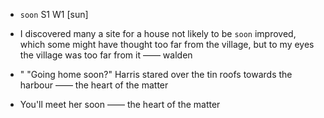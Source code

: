 - `soon` S1 W1 [sun]



-  I discovered many a site for a house not likely to be `soon` improved, which some might have thought too far from the village, but to my eyes the village was too far from it —— walden

- " "Going home soon?" Harris stared over the tin roofs towards the harbour —— the heart of the matter

-  You'll meet her soon —— the heart of the matter